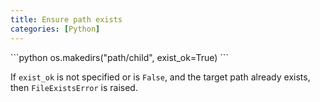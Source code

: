 ```yaml
---
title: Ensure path exists
categories: [Python]
---
```


<div markdown="1" class="ans">
```python
os.makedirs("path/child", exist_ok=True)
```
</div>

If `exist_ok` is not specified or is `False`, and the target path already exists, then `FileExistsError` is raised.

